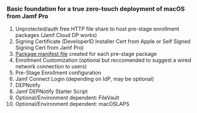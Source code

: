 
### Basic foundation for a true zero-touch deployment of macOS from Jamf Pro
1. Unprotected/auth free HTTP file share to host pre-stage enrollment packages (Jamf Cloud DP works)
2. Signing Certificate (DeveloperID Installer Cert from Apple or Self Signed Signing Cert from Jamf Pro)
3. [Package manifest file](https://github.com/scriptsandthings/Jamf_things/tree/master/Documentation/Jamf%20Pro/Zero%20Touch%20Deployment/Manifest%20Files) created for each pre-stage package
4. Enrollment Customization (optional but reccomended to suggest a wired network connection to users)
5. Pre-Stage Enrollment configuration
6. Jamf Connect Login (depending on IdP, may be optional)
7. DEPNotify
8. Jamf DEPNotify Starter Script
9. Optional/Environment dependent: FileVault
10. Optional/Environment dependent: macOSLAPS
